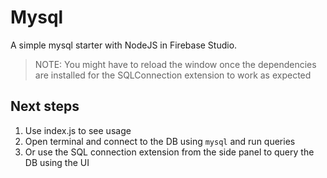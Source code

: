 # Mysql

A simple mysql starter with NodeJS in Firebase Studio.

> NOTE: You might have to reload the window once the dependencies are installed for the SQLConnection extension to work as expected

## Next steps

1. Use index.js to see usage
2. Open terminal and connect to the DB using `mysql` and run queries
3. Or use the SQL connection extension from the side panel to query the DB using the UI

